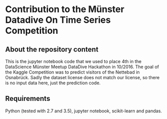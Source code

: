 # Contribution to the Münster Datadive On Time Series Competition

## About the repository content
This is the jupyter notebook code that we used to place 4th in the DataScience Münster Meetup DataDive Hackathon in 10/2016.
The goal of the Kaggle Competition was to predict visitors of the Nettebad in Osnabrück.
Sadly the dataset license does not match our license, so there is no input data here, just the prediction code.

## Requirements
Python (tested with 2.7 and 3.5), jupyter notebook, scikit-learn and pandas.
